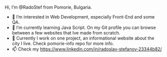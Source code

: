 Hi, I’m @RadoStef from Pomorie, Bulgaria.
- 👀 I’m interested in Web Development, especially Front-End and some QA. 
- 🌱 I’m currently learning Java Script. On my Git profile you can browse between a few websites that Ive made from scratch.
- 💞️ Currently I work on one project, an informational website about the city I live. Check pomorie-info repo for more info.
- 📫 Check my https://www.linkedin.com/in/radoslav-stefanov-23344b82/
